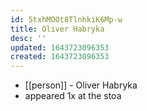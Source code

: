 ```yaml
---
id: 5txhMOOt8TlnhkiK6Mp-w
title: Oliver Habryka
desc: ''
updated: 1643723096353
created: 1643723096353
---
```



- [[person]] - Oliver Habryka
- appeared 1x at the stoa
